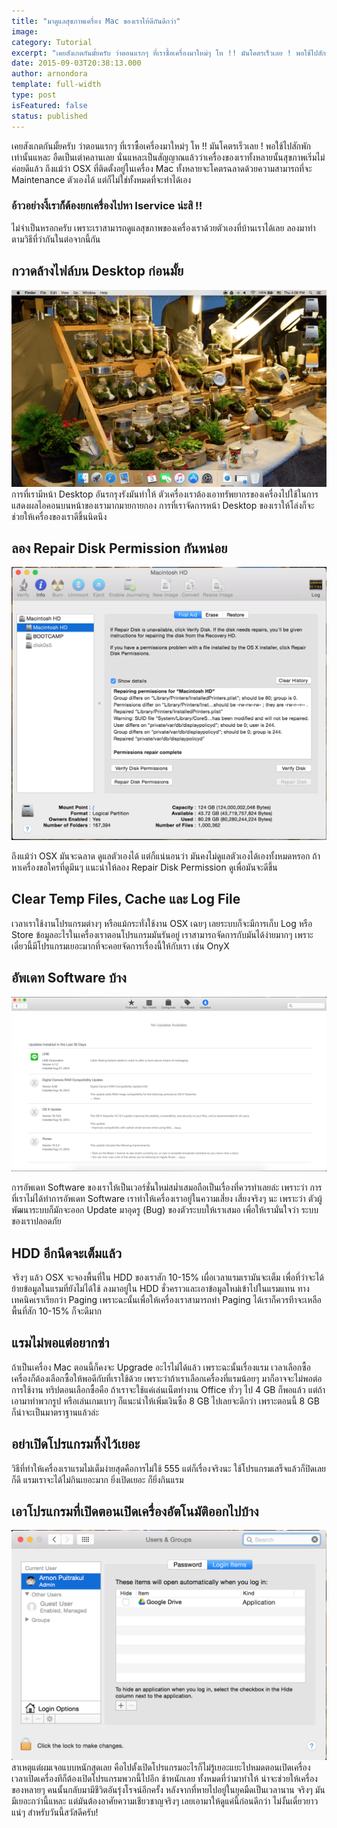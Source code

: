 ```yaml
---
title: "มาดูแลสุขภาพเครื่อง Mac ของเราให้ดีกันดีกว่า"
image:
category: Tutorial
excerpt: "เคยสังเกตกันมั้ยครับ ว่าตอนแรกๆ ที่เราซื้อเครื่องมาใหม่ๆ โห !! มันโคตรเร็วเลย ! พอใช้ไปสักพักเท่านั้นแหละ อืดเป็นเต่าคลานเลย"
date: 2015-09-03T20:38:13.000
author: arnondora
template: full-width
type: post
isFeatured: false
status: published
---
```


เคยสังเกตกันมั้ยครับ ว่าตอนแรกๆ ที่เราซื้อเครื่องมาใหม่ๆ โห !! มันโคตรเร็วเลย ! พอใช้ไปสักพักเท่านั้นแหละ อืดเป็นเต่าคลานเลย นั่นแหละเป็นสัญญาณแล้วว่าเครื่องของเราทั้งหลายนั้นสุขภาพเริ่มไม่ค่อยดีแล้ว
ถึงแม้ว่า OSX ที่ติดตั้งอยู่ในเครื่อง Mac ทั้งหลายจะโคตรฉลาดด้วยความสามารถที่จะ Maintenance ตัวเองได้ แต่ก็ไม่ใช่ทั้งหมดที่จะทำได้เอง

### อ้าวอย่างงี้เราก็ต้องยกเครื่องไปหา Iservice น่ะสิ !!
ไม่จำเป็นหรอกครับ เพราะเราสามารถดูแลสุขภาพของเครื่องเราด้วยตัวเองที่บ้านเราได้เลย ลองมาทำตามวิธีที่ว่ากันในต่อจากนี้กัน

## กวาดล้างไฟล์บน Desktop ก่อนมั้ย

![OSXFaster1](./OSXFaster1.png)
การที่เรามีหน้า Desktop อันรกรุงรังมันทำให้ ตัวเครื่องเราต้องเอาทรัพยากรของเครื่องไปใช้ในการแสดงผลไอคอนบนหน้าของเรามากมายกายกอง การที่เราจัดการหน้า Desktop ของเราให้โล่งก็จะช่วยให้เครื่องของเราดีขึ้นนิดนึง

## ลอง Repair Disk Permission กันหน่อย

![OSXFaster2](./OSXFaster2.png)

ถึงแม้ว่า OSX มันจะฉลาด ดูแลตัวเองได้ แต่ก็แน่นอนว่า มันคงไม่ดูแลตัวเองได้เองทั้งหมดหรอก ถ้าหาเครื่องขอใครที่ดูมึนๆ แนะนำให้ลอง Repair Disk Permission ดูเพื่อมันจะดีขึ้น

## Clear Temp Files, Cache และ Log File
เวลาเราใช้งานโปรแกรมต่างๆ หรือแม้กระทั่งใช้งาน OSX เฉยๆ เลยระบบก็จะมีการเก็บ Log หรือ Store ข้อมูลอะไรในเครื่องเราตอนโปรแกรมมันรันอยู่ เราสามารถจัดการกับมันได้ง่ายมากๆ เพราะเดี๋ยวนี้มีโปรแกรมเยอะมากที่จะคอยจัดการเรื่องนี้ให้กับเรา เช่น OnyX

## อัพเดท Software บ้าง

![OSXFaster3](./OSXFaster3.png)

การอัพเดท Software ของเราให้เป็นเวอร์ชั่นใหม่สม่ำเสมอถือเป็นเรื่องที่ควรทำเลยล่ะ เพราะว่า การที่เราไม่ได้ทำการอัพเดท Software เราทำให้เครื่องเราอยู่ในความเสี่ยง เสี่ยงจริงๆ นะ เพราะว่า ตัวผู้พัฒนาระบบก็มักจะออก Update มาอุดรู (Bug) ของตัวระบบให้เราเสมอ เพื่อให้เรามั่นใจว่า ระบบของเราปลอดภัย

## HDD อีกนึดจะเต็มแล้ว
จริงๆ แล้ว OSX จะจองพื้นที่ใน HDD ของเราสัก 10-15% เผื่อเวลาแรมเรามันจะเต็ม เพื่อที่ว่าจะได้ย้ายข้อมูลในแรมที่ยังไม่ได้ใช้ ลงมาอยู่ใน HDD ชั่วคราวและเอาข้อมูลใหม่เข้าไปในแรมแทน ทางเทคนิคเราเรียกว่า Paging เพราะฉะนั้นเพื่อให้เครื่องเราสามารถทำ Paging ได้เราก็ควรทีาจะเหลือพื้นที่สัก 10-15% ก็จะดีมาก

## แรมไม่พอแต่อยากซ่า
ถ้าเป็นเครื่อง Mac ตอนนี้ก็คงจะ Upgrade อะไรไม่ได้แล้ว เพราะฉะนั้นเรื่องแรม เวลาเลือกซื้อเครื่องก็ต้องเลือกซื้อให้พอดีกับที่เราใช้ด้วย เพราะว่าถ้าเราเลือกเครื่องที่แรมน้อยๆ มาก็อาจจะไม่พอต่อการใช้งาน ทริปตอนเลือกซื้อคือ ถ้าเราจะใช้แค่เล่นเน็ตทำงาน Office ทั่วๆ ไป 4 GB ก็พอแล้ว แต่ถ้าเอามาทำพวกรูป หรือเล่นเกมเบาๆ ก็แนะนำให้เพิ่มเงินซื้อ 8 GB ไปเลยจะดีกว่า เพราะตอนนี้ 8 GB ก็น่าจะเป็นมาตราฐานแล้วล่ะ

## อย่าเปิดโปรแกรมทิ้งไว้เยอะ
วิธีที่ทำให้เครื่องเราแรมไม่เต็มง่ายสุดคือการไม่ใช้ 555 แต่ก็เรื่องจริงนะ ใช้โปรแกรมเสร็จแล้วก็ปิดเลยก็ดี แรมเราจะได้ไม่กินเยอะมาก ยิ่งเปิดเยอะ ก็ยิ่งกินแรม

## เอาโปรแกรมที่เปิดตอนเปิดเครื่องอัตโนมัติออกไปบ้าง

![OSXFaster4](./OSXFaster4.png)
สาเหตุแต่ผมเจอแบบหนักสุดเลย คือไปตั้งเปิดโปรแกรมอะไรก็ไม่รู้เยอะแยะไปหมดตอนเปิดเครื่อง เวลาเปิดเครื่องทีก็ต้องเปิดโปรแกรมพวกนี้ไปอีก ช้าหนักเลย
ทั้งหมดที่ว่ามาทำให้ น่าจะช่วยให้เครื่องของหลายๆ คนนั้นกลับมามีชีวิตอันรุ่งโรจน์อีกครั้ง หลังจากที่หายไปอยู่ในยุคมืดเป็นเวลานาน จริงๆ มันมีเยอะกว่านี้แหละ แต่มันต้องอาศัยความเชียวชาญจริงๆ เลยเอามาให้ดูแค่นี้ก่อนดีกว่า ไม่งั้นเดี๋ยวยาวแน่ๆ สำหรับวันนี้สวัสดีครับ!
